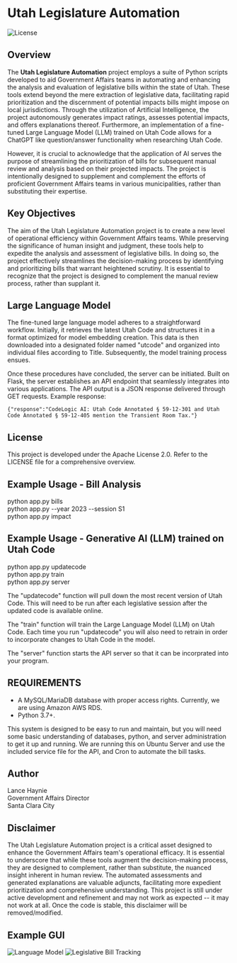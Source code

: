 # Utah Legislature Automation

![License](https://img.shields.io/badge/license-Apache%202.0-blue.svg)

## Overview

The **Utah Legislature Automation** project employs a suite of Python scripts developed to aid Government Affairs teams in automating and enhancing the analysis and evaluation of legislative bills within the state of Utah. These tools extend beyond the mere extraction of legislative data, facilitating rapid prioritization and the discernment of potential impacts bills might impose on local jurisdictions. Through the utilization of Artificial Intelligence, the project autonomously generates impact ratings, assesses potential impacts, and offers explanations thereof. Furthermore, an implementation of a fine-tuned Large Language Model (LLM) trained on Utah Code allows for a ChatGPT like question/answer functionality when researching Utah Code. 

However, it is crucial to acknowledge that the application of AI serves the purpose of streamlining the prioritization of bills for subsequent manual review and analysis based on their projected impacts. The project is intentionally designed to supplement and complement the efforts of proficient Government Affairs teams in various municipalities, rather than substituting their expertise.

## Key Objectives
The aim of the Utah Legislature Automation project is to create a new level of operational efficiency within Government Affairs teams. While preserving the significance of human insight and judgment, these tools help to expedite the analysis and assessment of legislative bills. In doing so, the project effectively streamlines the decision-making process by identifying and prioritizing bills that warrant heightened scrutiny. It is essential to recognize that the project is designed to complement the manual review process, rather than supplant it.

## Large Language Model
The fine-tuned large language model adheres to a straightforward workflow. Initially, it retrieves the latest Utah Code and structures it in a format optimized for model embedding creation. This data is then downloaded into a designated folder named "utcode" and organized into individual files according to Title. Subsequently, the model training process ensues.

Once these procedures have concluded, the server can be initiated. Built on Flask, the server establishes an API endpoint that seamlessly integrates into various applications. The API output is a JSON response delivered through GET requests. Example response:

```
{"response":"CodeLogic AI: Utah Code Annotated § 59-12-301 and Utah Code Annotated § 59-12-405 mention the Transient Room Tax."}
```

## License
This project is developed under the Apache License 2.0. Refer to the LICENSE file for a comprehensive overview.

## Example Usage - Bill Analysis
python app.py bills\
python app.py --year 2023 --session S1\
python app.py impact

## Example Usage - Generative AI (LLM) trained on Utah Code
python app.py updatecode\
python app.py train\
python app.py server

The "updatecode" function will pull down the most recent version of Utah Code. This will need to be run after each legislative session after the updated code is available online. 

The "train" function will train the Large Language Model (LLM) on Utah Code. Each time you run "updatecode" you will also need to retrain in order to incorporate changes to Utah Code in the model.

The "server" function starts the API server so that it can be incorprated into your program.

## REQUIREMENTS
*  A MySQL/MariaDB database with proper access rights. Currently, we are using Amazon AWS RDS.
*  Python 3.7+.

This system is designed to be easy to run and maintain, but you will need some basic understanding of databases, python, and server administration to get it up and running. We are running this on Ubuntu Server and use the included service file for the API, and Cron to automate the bill tasks.

## Author
Lance Haynie\
Government Affairs Director\
Santa Clara City

## Disclaimer
The Utah Legislature Automation project is a critical asset designed to enhance the Government Affairs team's operational efficacy. It is essential to underscore that while these tools augment the decision-making process, they are designed to complement, rather than substitute, the nuanced insight inherent in human review. The automated assessments and generated explanations are valuable adjuncts, facilitating more expedient prioritization and comprehensive understanding. This project is still under active development and refinement and may not work as expected -- it may not work at all. Once the code is stable, this disclaimer will be removed/modified.

## Example GUI
![Language Model](https://raw.githubusercontent.com/sccity/utlegislature/master/img/llm_mobile.png)
![Legislative Bill Tracking](https://raw.githubusercontent.com/sccity/utlegislature/b38da668d3a266cc31a1f4bf56d876c763575e9d/img/utle.png)